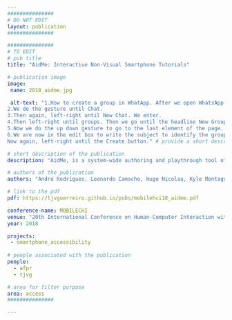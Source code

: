 ```yaml
---
###############
# DO NOT EDIT
layout: publication
###############

###############
# TO EDIT
# pub title
title: "AidMe: Interactive Non-Visual Smartphone Tutorials"

# publication image
image:
 name: 2018_aidme.jpg

 alt-text: "1.How to create a group in WhatApp. After we open WhatsApp.
2.We do the gesture until Chat.
3.Then again, left-right until New Chat. We enter.
4.Then left-right until groups. Then we go until the headline New Group. We enter.
5.Now we do the up down gesture to go to the last element of the page. Then without lifting the finger we double tap and stay on Next.
6.We are now in the edit box to write the subject to identify the group. We write the name and the subject and we click on the keyboard key to Submit.
Now again, left-right until the Create button." # provide a short description for the image #a11y

# short description of the publication
description: "AidMe, is a system-wide authoring and playthrough tool of non-visual interactive tutorials. Tutorials are created via user demonstration and narration. In a user study with 11 blind participants we identified issues with instruction delivery and user guidance providing insights into the development of accessible interactive non-visual tutorials."

# authors of the publication
authors: "André Rodrigues, Leonardo Camacho, Hugo Nicolau, Kyle Montague, Tiago Guerreiro"

# link to the pdf
pdf: https://tjvguerreiro.github.io/pubs/mobilehci18_aidme.pdf

conference-name: MOBILECHI
venue: "20th International Conference on Human-Computer Interaction with Mobile Devices and Services, Barcelona, Spain, September, 2018"
year: 2018

projects:
 - smartphone_accessibility
 
# people associated with the publication
people:
  - afpr
  - tjvg

# area for filter purpose
area: access
###############

---
```

